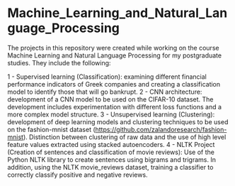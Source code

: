# Machine_Learning_and_Natural_Language_Processing

The projects in this repository were created while working on the course Machine Learning and Natural Language Processing for my postgraduate studies. They include the following:

1 - Supervised learning (Classification): examining different financial performance indicators of Greek companies and creating a classification model to identify those that will go bankrupt.
2 - CNN architecture: development of a CNN model to be used on the CIFAR-10 dataset. The development includes experimentation with different loss functions and a more complex model structure.
3 - Unsupervised learning (Clustering): development of deep learning models and clustering techniques to be used on the fashion-mnist dataset (https://github.com/zalandoresearch/fashion-mnist). Distinction between clustering of raw data and the use of high level feature values extracted using stacked autoencoders.
4 - NLTK Project (Creation of sentences and classification of movie reviews): Use of the Python NLTK library to create sentences using bigrams and trigrams. In addition, using the NLTK movie_reviews dataset, training a classifier to correctly classify positive and negative reviews.
